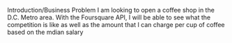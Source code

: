 Introduction/Business Problem
I am looking to open a coffee shop in the D.C. Metro area. With the Foursquare API, I will be able to see what the competition is like as well as the amount that I can charge per cup of coffee based on the mdian salary
